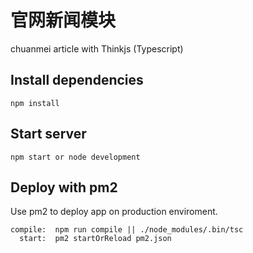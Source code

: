 # 官网新闻模块

chuanmei article with Thinkjs (Typescript)   


## Install dependencies

```
npm install
```

## Start server

```
npm start or node development
```
        
## Deploy with pm2

Use pm2 to deploy app on production enviroment.

```
compile:  npm run compile || ./node_modules/.bin/tsc 
  start:  pm2 startOrReload pm2.json
```

